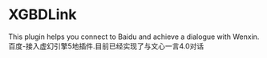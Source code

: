 # XGBDLink
This plugin helps you connect to Baidu and achieve a dialogue with Wenxin.百度-接入虚幻引擎5地插件.目前已经实现了与文心一言4.0对话
